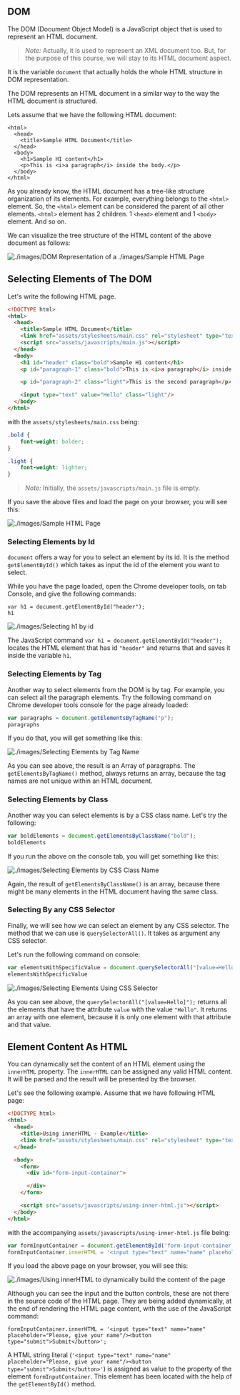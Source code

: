 ## DOM

The DOM (Document Object Model) is a JavaScript object that is used to represent an HTML document.

> *Note:* Actually, it is used to represent an XML document too. But, for the purpose of this course,
we will stay to its HTML document aspect.

It is the variable `document` that actually holds the whole HTML structure in DOM representation.

The DOM represents an HTML document in a similar way to the way the HTML document is structured.

Lets assume that we have the following HTML document:

```
<html>
  <head>
    <title>Sample HTML Document</title>
  </head>
  <body>
    <h1>Sample H1 content</h1>
    <p>This is <i>a paragraph</i> inside the body.</p>
  </body>
</html>
```

As you already know, the HTML document has a tree-like structure organization of its elements.
For example, everything belongs to the `<html>` element. So, the `<html>` element can be considered the
parent of all other elements. `<html>` element has 2 children. 1 `<head>` element and 1 `<body>` element.
And so on.

We can visualize the tree structure of the HTML content of the above document as follows:

![./images/DOM Representation of a ./images/Sample HTML Page](./images/dom-representation-of-a-sample-html-page.png)

## Selecting Elements of The DOM

Let's write the following HTML page.

``` html
<!DOCTYPE html>
<html>
  <head>
    <title>Sample HTML Document</title>
    <link href="assets/stylesheets/main.css" rel="stylesheet" type="text/css">
    <script src="assets/javascripts/main.js"></script>
  </head>
  <body>
    <h1 id="header" class="bold">Sample H1 content</h1>
    <p id="paragraph-1" class="bold">This is <i>a paragraph</i> inside the body.</p>

    <p id="paragraph-2" class="light">This is the second paragraph</p>

    <input type="text" value="Hello" class="light"/>
  </body>
</html>
```

with the `assets/stylesheets/main.css` being:

``` css
.bold {
    font-weight: bolder;
}

.light {
    font-weight: lighter;
}
```

> *Note:* Initially, the `assets/javascripts/main.js` file is empty.

If you save the above files and load the page on your browser, you will see this:

![./images/Sample HTML Page](./images/sample-html-page.jpg)

### Selecting Elements by Id

`document` offers a way for you to select an element by its id. It is the method `getElementById()` which takes as input the id of the element you want to select.

While you have the page loaded, open the Chrome developer tools, on tab Console, and give the following commands:

```
var h1 = document.getElementById("header");
h1
```

![./images/Selecting h1 by id](./images/selecting-h1-by-id.jpg)

The JavaScript command `var h1 = document.getElementById("header");` locates the HTML element that has id `"header"` and returns that and saves it inside the variable `h1`.

### Selecting Elements by Tag

Another way to select elements from the DOM is by tag. For example, you can select all the paragraph elements. Try the following command
on Chrome developer tools console for the page already loaded:

``` javascript
var paragraphs = document.getElementsByTagName("p");
paragraphs
```
If you do that, you will get something like this:

![./images/Selecting Elements by Tag Name](./images/selecting-elements-by-tag-name.jpg)

As you can see above, the result is an Array of paragraphs. The `getElementsByTagName()` method, always returns an array, because the tag names are not unique within an HTML document.

### Selecting Elements by Class

Another way you can select elements is by a CSS class name. Let's try the following:

``` javascript
var boldElements = document.getElementsByClassName("bold");
boldElements
```

If you run the above on the console tab, you will get something like this:

![./images/Selecting Elements by CSS Class Name](./images/selecting-elements-by-class-name.jpg)

Again, the result of `getElementsByClassName()` is an array, because there might be many elements in the HTML document having the same class.

### Selecting By any CSS Selector

Finally, we will see how we can select an element by any CSS selector. The method that we can use is `querySelectorAll()`. It takes as argument any CSS selector.

Let's run the following command on console:

``` javascript
var elementsWithSpecificValue = document.querySelectorAll("[value=Hello]");
elementsWithSpecificValue
```

![./images/Selecting Elements Using CSS Selector](./images/selecting-elements-by-css-selector.jpg)

As you can see above, the `querySelectorAll("[value=Hello]");` returns all the elements that have the attribute `value` with the value `"Hello"`. It returns an array with one
element, because it is only one element with that attribute and that value.

## Element Content As HTML

You can dynamically set the content of an HTML element using the `innerHTML` property. The `innerHTML` can be assigned any valid HTML content. It will be parsed and the
result will be presented by the browser.

Let's see the following example. Assume that we have following HTML page:

``` html
<!DOCTYPE html>
<html>
  <head>
    <title>Using innerHTML - Example</title>
    <link href="assets/stylesheets/main.css" rel="stylesheet" type="text/css">
  </head>

  <body>
    <form>
      <div id="form-input-container">

      </div>
    </form>

    <script src="assets/javascripts/using-inner-html.js"></script>
  </body>
</html>
```

with the accompanying `assets/javascripts/using-inner-html.js` file being:

``` javascript
var formInputContainer = document.getElementById('form-input-container');
formInputContainer.innerHTML = '<input type="text" name="name" placeholder="Please, give your name"/><button type="submit">Submit</button>';
```

If you load the above page on your browser, you will see this:

![./images/Using innerHTML to dynamically build the content of the page](./images/using-inner-html.jpg)

Although you can see the input and the button controls, these are not there in the source code of the HTML page. They are being added
dynamically, at the end of rendering the HTML page content, with the use of the JavaScript command:

```
formInputContainer.innerHTML = '<input type="text" name="name" placeholder="Please, give your name"/><button type="submit">Submit</button>';
```

A HTML string literal (`'<input type="text" name="name" placeholder="Please, give your name"/><button type="submit">Submit</button>'`) is assigned as value to the
property of the element `formInputContainer`. This element has been located with the help of the `getElementById()` method.




